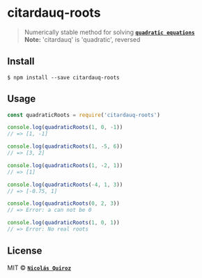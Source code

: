 # citardauq-roots

> Numerically stable method for solving **[`quadratic equations`](https://people.csail.mit.edu/bkph/articles/Quadratics.pdf)**  
> **Note:** 'citardauq' is 'quadratic', reversed

## Install

```
$ npm install --save citardauq-roots
```


## Usage

```js
const quadraticRoots = require('citardauq-roots')

console.log(quadraticRoots(1, 0, -1))
// => [1, -1]

console.log(quadraticRoots(1, -5, 6))
// => [3, 2]

console.log(quadraticRoots(1, -2, 1))
// => [1]

console.log(quadraticRoots(-4, 1, 3))
// => [-0.75, 1]

console.log(quadraticRoots(0, 2, 3))
// => Error: a can not be 0

console.log(quadraticRoots(1, 0, 1))
// => Error: No real roots
```


## License

MIT © **[`Nicolás Quiroz`](https://nicolasquiroz.com)**
